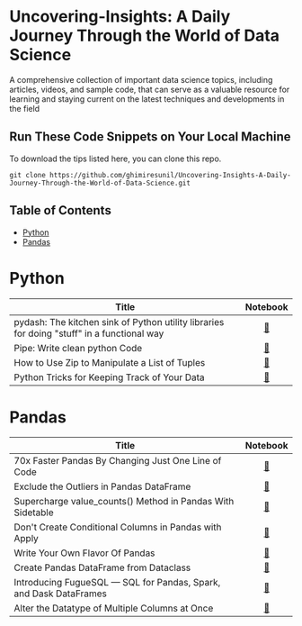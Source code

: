 # Uncovering-Insights: A Daily Journey Through the World of Data Science

A comprehensive collection of important data science topics, including articles, videos, and sample code, that can serve as a valuable resource for learning and staying current on the latest techniques and developments in the field


## Run These Code Snippets on Your Local Machine

To download the tips listed here, you can clone this repo.

`git clone https://github.com/ghimiresunil/Uncovering-Insights-A-Daily-Journey-Through-the-World-of-Data-Science.git`

## Table of Contents

- [Python](#python)
- [Pandas](#pandas) 

# Python
| Title | Notebook |
|------ | :----------: |
| pydash: The kitchen sink of Python utility libraries for doing "stuff" in a functional way | [🔗](https://github.com/ghimiresunil/Uncovering-Insights-A-Daily-Journey-Through-the-World-of-Data-Science/blob/main/python/pydash.ipynb)|
| Pipe: Write clean python Code | [🔗](https://github.com/ghimiresunil/Uncovering-Insights-A-Daily-Journey-Through-the-World-of-Data-Science/blob/main/python/pipe.ipynb)|
| How to Use Zip to Manipulate a List of Tuples	| [🔗](https://github.com/ghimiresunil/Uncovering-Insights-A-Daily-Journey-Through-the-World-of-Data-Science/blob/main/python/zip.ipynb)|
| Python Tricks for Keeping Track of Your Data	| [🔗](https://github.com/ghimiresunil/Uncovering-Insights-A-Daily-Journey-Through-the-World-of-Data-Science/blob/main/python/keep_track.ipynb)|

# Pandas
| Title | Notebook |
|------ | :----------: |
| 70x Faster Pandas By Changing Just One Line of Code	 | [🔗](https://github.com/ghimiresunil/Uncovering-Insights-A-Daily-Journey-Through-the-World-of-Data-Science/blob/main/pandas/70x_faster_pandas.ipynb)|
| Exclude the Outliers in Pandas DataFrame| [🔗](https://github.com/ghimiresunil/Uncovering-Insights-A-Daily-Journey-Through-the-World-of-Data-Science/blob/main/pandas/4_pandas_lesser_know_tricks.ipynb)|
| Supercharge value_counts() Method in Pandas With Sidetable| [🔗](https://github.com/ghimiresunil/Uncovering-Insights-A-Daily-Journey-Through-the-World-of-Data-Science/blob/main/pandas/better_Value_Counts-Method.ipynb)|
| Don't Create Conditional Columns in Pandas with Apply	| [🔗](https://github.com/ghimiresunil/Uncovering-Insights-A-Daily-Journey-Through-the-World-of-Data-Science/blob/main/pandas/conditional_columns.ipynb)|
| Write Your Own Flavor Of Pandas	| [🔗](https://github.com/ghimiresunil/Uncovering-Insights-A-Daily-Journey-Through-the-World-of-Data-Science/blob/main/pandas/conditional_columns.ipynb)|
| Create Pandas DataFrame from Dataclass	| [🔗](hhttps://github.com/ghimiresunil/Uncovering-Insights-A-Daily-Journey-Through-the-World-of-Data-Science/blob/main/pandas/pandas_df_from_dataclass.ipynb)|
| Introducing FugueSQL — SQL for Pandas, Spark, and Dask DataFrames | [🔗](https://github.com/ghimiresunil/Uncovering-Insights-A-Daily-Journey-Through-the-World-of-Data-Science/blob/main/pandas/fugueSQL.ipynb)|
| Alter the Datatype of Multiple Columns at Once | [🔗](https://github.com/ghimiresunil/Uncovering-Insights-A-Daily-Journey-Through-the-World-of-Data-Science/blob/main/pandas/datatype_alter.ipynb)|
